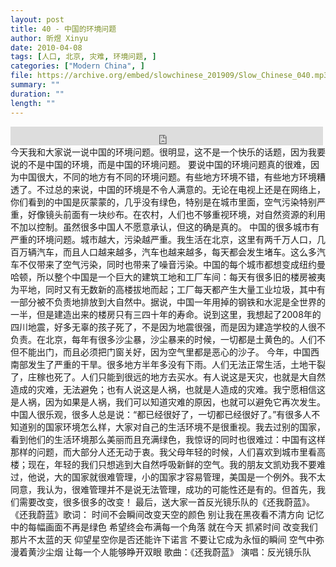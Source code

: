 ```yaml
---
layout: post
title: 40 - 中国的环境问题
author: 昕煜 Xinyu
date: 2010-04-08
tags: [人口, 北京, 灾难, 环境问题, ]
categories: ["Modern China", ]
file: https://archive.org/embed/slowchinese_201909/Slow_Chinese_040.mp3
summary: ""
duration: ""
length: ""
---
```


<iframe src="https://archive.org/embed/slowchinese_201909/Slow_Chinese_040.mp3" width="500" height="30" frameborder="0" webkitallowfullscreen="true" mozallowfullscreen="true" allowfullscreen></iframe>
今天我和大家说一说中国的环境问题。很明显，这不是一个快乐的话题，因为我要说的不是中国的环境，而是中国的环境问题。
要说中国的环境问题真的很难，因为中国很大，不同的地方有不同的环境问题。有些地方环境不错，有些地方环境糟透了。不过总的来说，中国的环境是不令人满意的。无论在电视上还是在网络上，你们看到的中国是灰蒙蒙的，几乎没有绿色，特别是在城市里面，空气污染特别严重，好像镜头前面有一块纱布。在农村，人们也不够重视环境，对自然资源的利用不加以控制。虽然很多中国人不愿意承认，但这的确是真的。
中国的很多城市有严重的环境问题。城市越大，污染越严重。我生活在北京，这里有两千万人口，几百万辆汽车，而且人口越来越多，汽车也越来越多，每天都会发生堵车。这么多汽车不仅带来了空气污染，同时也带来了噪音污染。中国的每个城市都想变成纽约曼哈顿，所以整个中国是一个巨大的建筑工地和工厂车间：每天有很多旧的楼房被夷为平地，同时又有无数新的高楼拔地而起；工厂每天都产生大量工业垃圾，其中有一部分被不负责地排放到大自然中。据说，中国一年用掉的钢铁和水泥是全世界的一半，但是建造出来的楼房只有三四十年的寿命。说到这里，我想起了2008年的四川地震，好多无辜的孩子死了，不是因为地震很强，而是因为建造学校的人很不负责。在北京，每年有很多沙尘暴，沙尘暴来的时候，一切都是土黄色的。人们不但不能出门，而且必须把门窗关好，因为空气里都是恶心的沙子。
今年，中国西南部发生了严重的干旱。很多地方半年多没有下雨。人们无法正常生活，土地干裂了，庄稼也死了。人们只能到很远的地方去买水。有人说这是天灾，也就是大自然造成的灾难，无法避免；也有人说这是人祸，也就是人造成的灾难。我宁愿相信这是人祸，因为如果是人祸，我们可以知道灾难的原因，也就可以避免它再次发生。
中国人很乐观，很多人总是说：“都已经很好了，一切都已经很好了。”有很多人不知道别的国家环境怎么样，大家对自己的生活环境不是很重视。我去过别的国家，看到他们的生活环境那么美丽而且充满绿色，我惊讶的同时也很难过：中国有这样那样的问题，而大部分人还无动于衷。我父母年轻的时候，人们喜欢到城市里看高楼；现在，年轻的我们只想逃到大自然呼吸新鲜的空气。我的朋友文凯劝我不要难过，他说，大的国家就很难管理，小的国家才容易管理，美国是一个例外。我不太同意，我认为，很难管理并不是说无法管理，成功的可能性还是有的。但首先，我们需要改变，很多很多的改变！
最后，送大家一首反光镜乐队的《还我蔚蓝》。
《还我蔚蓝》歌词：
时间不会瞬间改变天空的颜色
别让我在黑夜看不清方向
记忆中的每幅画面不再是绿色
希望终会布满每一个角落
就在今天 抓紧时间
改变我们那片不太蓝的天
仰望星空你是否还能许下诺言
不要让它成为永恒的瞬间
空气中弥漫着黄沙尘烟
让每一个人能够睁开双眼
歌曲：《还我蔚蓝》
演唱：反光镜乐队

